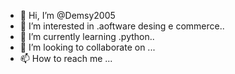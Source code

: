 - 👋 Hi, I’m @Demsy2005
- 👀 I’m interested in .aoftware desing e commerce..
- 🌱 I’m currently learning .python..
- 💞️ I’m looking to collaborate on ...
- 📫 How to reach me ...

<!---
Demsy2005/Demsy2005 is a ✨ special ✨ repository because its `README.md` (this file) appears on your GitHub profile.
You can click the Preview link to take a look at your changes.
--->
